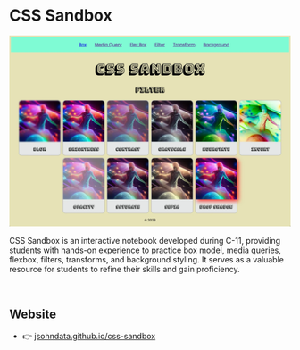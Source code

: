# CSS Sandbox
[![Screenshot](./images/readme.webp)](https://jsohndata.github.io/css-sandbox/)

CSS Sandbox is an interactive notebook developed during C-11, providing students with hands-on experience to practice box model, media queries, flexbox, filters, transforms, and background styling. It serves as a valuable resource for students to refine their skills and gain proficiency.

<br>

## Website
* 👉 [jsohndata.github.io/css-sandbox](https://jsohndata.github.io/css-sandbox/)

<br> 